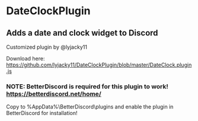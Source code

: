 # DateClockPlugin
## Adds a date and clock widget to Discord
Customized plugin by @lyjacky11

Download here: https://github.com/lyjacky11/DateClockPlugin/blob/master/DateClock.plugin.js

### NOTE: BetterDiscord is required for this plugin to work! https://betterdiscord.net/home/

Copy to %AppData%\BetterDiscord\plugins and enable the plugin in BetterDiscord for installation!
